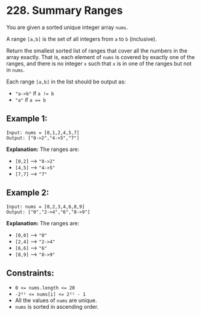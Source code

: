 # 228. Summary Ranges

You are given a sorted unique integer array `nums`.

A range `[a,b]` is the set of all integers from `a` to `b` (inclusive).

Return the smallest sorted list of ranges that cover all the numbers in the array exactly. That is, each element of `nums` is covered by exactly one of the ranges, and there is no integer `x` such that `x` is in one of the ranges but not in `nums`.

Each range `[a,b]` in the list should be output as:

- `"a->b"` if `a != b`
- `"a"` if `a == b`

## Example 1:

```
Input: nums = [0,1,2,4,5,7]
Output: ["0->2","4->5","7"]
```

**Explanation:** The ranges are:

- `[0,2]` --> `"0->2"`
- `[4,5]` --> `"4->5"`
- `[7,7]` --> `"7"`

## Example 2:

```
Input: nums = [0,2,3,4,6,8,9]
Output: ["0","2->4","6","8->9"]
```

**Explanation:** The ranges are:

- `[0,0]` --> `"0"`
- `[2,4]` --> `"2->4"`
- `[6,6]` --> `"6"`
- `[8,9]` --> `"8->9"`

## Constraints:

- `0 <= nums.length <= 20`
- `-2³¹ <= nums[i] <= 2³¹ - 1`
- All the values of `nums` are unique.
- `nums` is sorted in ascending order.
